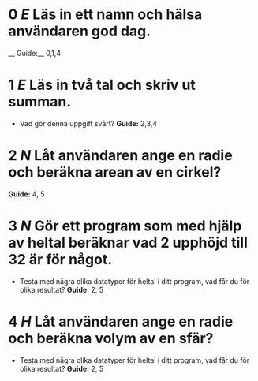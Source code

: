 # __0__ _E_ Läs in ett namn och hälsa användaren god dag.
__ Guide:__ 0,1,4

# __1__ _E_ Läs in två tal och skriv ut summan. 
  * Vad gör denna uppgift svårt?
__Guide:__ 2,3,4

# __2__ _N_  Låt användaren ange en radie och beräkna arean av en cirkel?
__Guide:__ 4, 5

# __3__ _N_ Gör ett program som med hjälp av heltal beräknar vad 2 upphöjd till 32 är för något.
  * Testa med några olika datatyper för heltal i ditt program, vad får du för olika resultat?
__Guide:__ 2, 5

# __4__ _H_ Låt användaren ange en radie och beräkna volym av en sfär?
  * Testa med några olika datatyper för heltal i ditt program, vad får du för olika resultat?
__Guide:__ 2, 5
